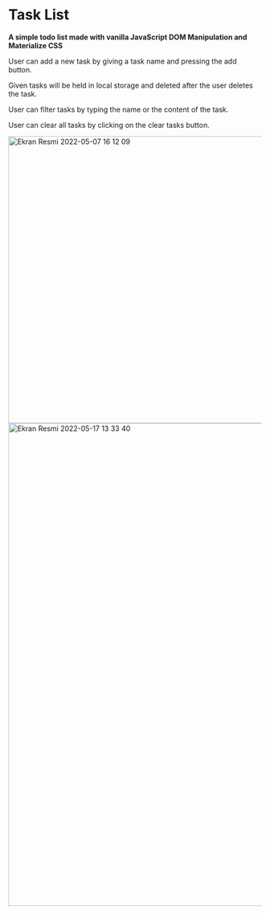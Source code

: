 # Task List
**A simple todo list made with vanilla JavaScript DOM Manipulation and Materialize CSS**

User can add a new task by giving a task name and pressing the add button.

Given tasks will be held in local storage and deleted after the user deletes the task.

User can filter tasks by typing the name or the content of the task.

User can clear all tasks by clicking on the clear tasks button.


<img width="571" alt="Ekran Resmi 2022-05-07 16 12 09" src="https://user-images.githubusercontent.com/48439107/167255930-46c7c2a3-62b0-4d25-8949-7bf95206d60b.png">

<img width="961" alt="Ekran Resmi 2022-05-17 13 33 40" src="https://user-images.githubusercontent.com/48439107/168792125-d19e6c08-9a8d-4813-8434-e6009f630752.png">
